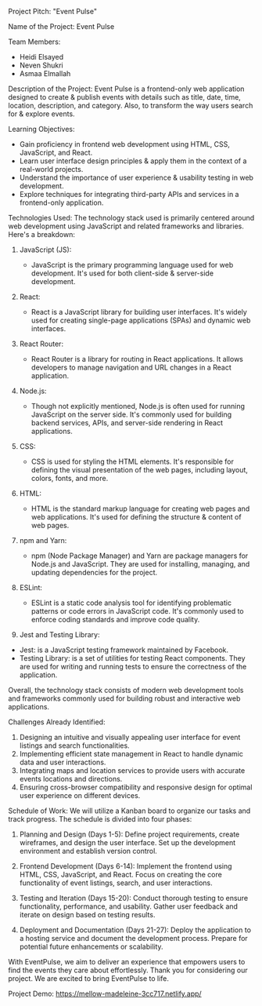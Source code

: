 Project Pitch: "Event Pulse"    

Name of the Project: Event Pulse

Team Members:
- Heidi Elsayed
- Neven Shukri
- Asmaa Elmallah

Description of the Project:
Event Pulse is a frontend-only web application designed to create & publish events with details such as title, date, time, location, description, and category. Also, to transform the way users search for & explore events.

Learning Objectives:
- Gain proficiency in frontend web development using HTML, CSS, JavaScript, and React.
- Learn user interface design principles & apply them in the context of a real-world projects.
- Understand the importance of user experience & usability testing in web development.
- Explore techniques for integrating third-party APIs and services in a frontend-only application.




Technologies Used:
The technology stack used is primarily centered around web development using JavaScript and related frameworks and libraries. Here's a breakdown:

1. JavaScript (JS):
   - JavaScript is the primary programming language used for web development. It's used for both client-side & server-side development.
   
2. React:
   - React is a JavaScript library for building user interfaces. It's widely used for creating single-page applications (SPAs) and dynamic web interfaces.
   
3. React Router:
   - React Router is a library for routing in React applications. It allows developers to manage navigation and URL changes in a React application.
   
4. Node.js:
   - Though not explicitly mentioned, Node.js is often used for running JavaScript on the server side. It's commonly used for building backend services, APIs, and server-side rendering in React applications.
   
5. CSS:
   - CSS is used for styling the HTML elements. It's responsible for defining the visual presentation of the web pages, including layout, colors, fonts, and more.
   
6. HTML:
   - HTML is the standard markup language for creating web pages and web applications. It's used for defining the structure & content of web pages.



7. npm and Yarn:
   - npm (Node Package Manager) and Yarn are package managers for Node.js and JavaScript. They are used for installing, managing, and updating dependencies for the project.
   
8. ESLint:
   - ESLint is a static code analysis tool for identifying problematic patterns or code errors in JavaScript code. It's commonly used to enforce coding standards and improve code quality.

9. Jest and Testing Library:
  - Jest: is a JavaScript testing framework maintained by Facebook. 
- Testing Library: is a set of utilities for testing React components. They are used for writing and running tests to ensure the correctness of the application.
   
Overall, the technology stack consists of modern web development tools and frameworks commonly used for building robust and interactive web applications.


Challenges Already Identified:
1. Designing an intuitive and visually appealing user interface for event listings and search functionalities.
2. Implementing efficient state management in React to handle dynamic data and user interactions.
3. Integrating maps and location services to provide users with accurate events locations and directions.
4. Ensuring cross-browser compatibility and responsive design for optimal user experience on different devices.



Schedule of Work:
We will utilize a Kanban board to organize our tasks and track progress. The schedule is divided into four phases:

1. Planning and Design (Days 1-5): Define project requirements, create wireframes, and design the user interface. Set up the development environment and establish version control.

2. Frontend Development (Days 6-14): Implement the frontend using HTML, CSS, JavaScript, and React. Focus on creating the core functionality of event listings, search, and user interactions.


3. Testing and Iteration (Days 15-20): Conduct thorough testing to ensure functionality, performance, and usability. Gather user feedback and iterate on design based on testing results.

4. Deployment and Documentation (Days 21-27): Deploy the application to a hosting service and document the development process. Prepare for potential future enhancements or scalability.


With EventPulse, we aim to deliver an experience that empowers users to find the events they care about effortlessly. Thank you for considering our project. We are excited to bring EventPulse to life.

 

 Project Demo: https://mellow-madeleine-3cc717.netlify.app/

